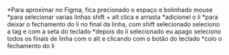 *Para aproximar no Figma, fica precionado o espaço e bolinhado mouse
*para selecionar varias linhas shift + alt clica e arrasta
*adicionei o li
*para deixar o fechamento do li no final da linha, com shift selecionado seleciono a tag e com a seta do teclado 
*depois do li selecionado eu apago seleciono todos os finais de linha com o alt e clicando com o botão do teclado
*colo o fechamento do li